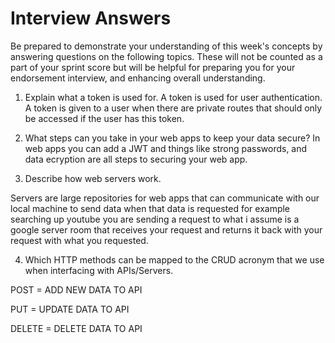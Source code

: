 # Interview Answers
Be prepared to demonstrate your understanding of this week's concepts by answering questions on the following topics. These will not be counted as a part of your sprint score but will be helpful for preparing you for your endorsement interview, and enhancing overall understanding.


1. Explain what a token is used for.
A token is used for user authentication. A token is given to a user when there are private routes that should only be accessed if the user has this token.

2. What steps can you take in your web apps to keep your data secure?
In web apps you can add a JWT and things like strong passwords, and data ecryption are all steps to securing your web app.

3. Describe how web servers work.

Servers are large repositories for web apps that can communicate with our local machine to send data when that data is requested for example searching up youtube you are sending a request to what i assume is a google server room that receives your request and returns it back with your request with what you requested.

4. Which HTTP methods can be mapped to the CRUD acronym that we use when interfacing with APIs/Servers.

POST = ADD NEW DATA TO API

PUT = UPDATE DATA TO API

DELETE = DELETE DATA TO API